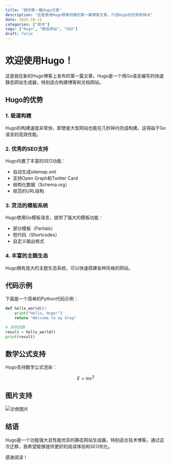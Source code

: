 ```yaml
---
title: "我的第一篇Hugo文章"
description: "这是使用Hugo框架创建的第一篇博客文章，介绍Hugo的优势和特点"
date: 2025-10-12
categories: ["技术"]
tags: ["Hugo", "静态网站", "SEO"]
draft: false
---
```


# 欢迎使用Hugo！

这是我在新的Hugo博客上发布的第一篇文章。Hugo是一个用Go语言编写的快速静态网站生成器，特别适合构建博客和文档网站。

## Hugo的优势

### 1. 极速构建
Hugo的构建速度非常快，即使是大型网站也能在几秒钟内完成构建。这得益于Go语言的高效性能。

### 2. 优秀的SEO支持
Hugo内置了丰富的SEO功能：
- 自动生成sitemap.xml
- 支持Open Graph和Twitter Card
- 结构化数据（Schema.org）
- 规范的URL结构

### 3. 灵活的模板系统
Hugo使用Go模板语言，提供了强大的模板功能：
- 部分模板（Partials）
- 短代码（Shortcodes）
- 自定义输出格式

### 4. 丰富的主题生态
Hugo拥有庞大的主题生态系统，可以快速搭建各种风格的网站。

## 代码示例

下面是一个简单的Python代码示例：

```python
def hello_world():
    print("Hello, Hugo!")
    return "Welcome to my blog"

# 调用函数
result = hello_world()
print(result)
```

## 数学公式支持

Hugo支持数学公式渲染：

$$
E = mc^2
$$

## 图片支持

![示例图片](/images/example.jpg)

## 结语

Hugo是一个功能强大且性能优异的静态网站生成器，特别适合技术博客。通过这次迁移，我希望能够提供更好的阅读体验和SEO优化。

感谢阅读！
